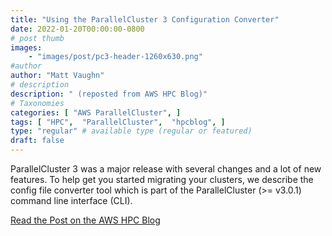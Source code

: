 ```yaml
---
title: "Using the ParallelCluster 3 Configuration Converter"
date: 2022-01-20T00:00:00-0800
# post thumb
images:
    - "images/post/pc3-header-1260x630.png"
#author
author: "Matt Vaughn"
# description
description: " (reposted from AWS HPC Blog)"
# Taxonomies
categories: [ "AWS ParallelCluster", ]
tags: [ "HPC",  "ParallelCluster",  "hpcblog", ]
type: "regular" # available type (regular or featured)
draft: false
---
```


ParallelCluster 3 was a major release with several changes and a lot of new features. To help get you started migrating your clusters, we describe the config file converter tool which is part of the ParallelCluster (>= v3.0.1) command line interface (CLI).

<a href="{{ url }}" class="btn btn-primary btn-lg active" role="button" aria-pressed="true" style="margin-top: 8px;">Read the Post on the AWS HPC Blog</a>